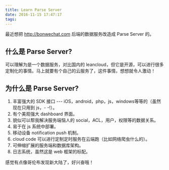 ```yaml
---
title: Learn Parse Server
date: 2016-11-15 17:47:17
tags:
---
```


最近想把 http://bonwechat.com 后端的数据服务改造成 Parse Server 的。

## 什么是 Parse Server?

可以理解为是一个数据服务，对比国内的 leancloud，但它是开源，可以进行很多定制化的事情。马上就要有个自己的云服务了，这件事情，想想就令人激动！

## 为什么是 Parse Server?

1. 丰富强大的 SDK 接口 --- iOS，android，php，js，windows等等的（虽然现在只用到 js，- -!）。
2. 有个美观强大 dashboard 界面。
3. 貌似可以帮我解决服务端恼人的 social，ACL，用户，权限等的数据关系。
4. 易于在 js 系统中部署。
5. 移动设备 notification push 机制。
5. cloud code 可以进行定制定时服务在云端跑（比如网络爬虫什么的）。
7. 可伸缩扩展的服务端和数据库架构。
6. 日志系统，虽然这是 web 框架的标配。

感觉有点像哥伦布发现新大陆了，好兴奋哦！
